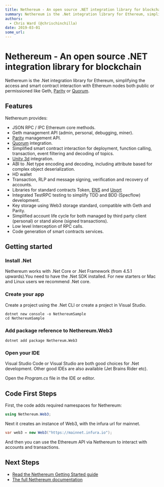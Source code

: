 ```yaml
---
title: Nethereum - An open source .NET integration library for blockchain
summary: Nethereum is the .Net integration library for Ethereum, simplifying the access and smart contract interaction with Ethereum nodes both public or permissioned like Geth, Parity or Quorum. Features Nethereum provides- JSON RPC / IPC Ethereum core methods. Geth management API (admin, personal, debugging, miner). Parity management API. Quorum integration. Simplified smart contract interaction for deployment, function calling, transaction, event filtering and decoding of topics. Unity 3d integration.
authors:
  - Chris Ward (@chrischinchilla)
date: 2019-03-01
some_url: 
---
```


# Nethereum - An open source .NET integration library for blockchain

Nethereum is the .Net integration library for Ethereum, simplifying the
access and smart contract interaction with Ethereum nodes both public or
permissioned like Geth, [Parity](https://www.parity.io/)
or [Quorum](https://www.jpmorgan.com/global/Quorum).

## Features

Nethereum provides:

- JSON RPC / IPC Ethereum core methods.
- Geth management API (admin, personal, debugging, miner).
- [Parity](https://www.parity.io/) management API.
- [Quorum](https://www.jpmorgan.com/global/Quorum) integration.
- Simplified smart contract interaction for deployment, function calling, transaction, event filtering and decoding of topics.
- [Unity 3d](https://unity3d.com/) integration.
- ABI to .Net type encoding and decoding, including attribute based for complex object deserialization.
- HD wallet
- Transaction, RLP and message signing, verification and recovery of accounts.
- Libraries for standard contracts Token, [ENS](https://ens.domains/) and [Uport](#)
- Integrated TestRPC testing to simplify TDD and BDD (Specflow) development.
- Key storage using Web3 storage standard, compatible with Geth and Parity.
- Simplified account life cycle for both managed by third party client (personal) or stand alone (signed transactions).
- Low level Interception of RPC calls.
- Code generation of smart contracts services.

## Getting started

### Install .Net

Nethereum works with .Net Core or .Net Framework (from 4.5.1 upwards).You need to have the .Net SDK installed. For new starters or Mac and Linux users we
recommend .Net core.

### Create your app

Create a project using the .Net CLI or create a project in Visual Studio.

```shell
dotnet new console -o NethereumSample
cd NethereumSample
```

### Add package reference to Nethereum.Web3

```shell
dotnet add package Nethereum.Web3
```

### Open your IDE

Visual Studio Code or Visual Studio are both good choices for .Net
development. Other good IDEs are also available (Jet Brains Rider
etc).

Open the _Program.cs_ file in the IDE or editor.

## Code First Steps

First, the code adds required namespaces for Nethereum:

```csharp
using Nethereum.Web3;
```

Next it creates an instance of Web3, with the infura url for
mainnet.

```csharp
var web3 = new Web3("https://mainnet.infura.io");
```

And then you can use the Ethereum API via Nethereum to interact with accounts and transactions.

## Next Steps

- [Read the Nethereum Getting Started guide](https://nethereum.readthedocs.io/en/latest/getting-started/)
- [The full Nethereum documentation](https://nethereum.readthedocs.io/en/latest/)
